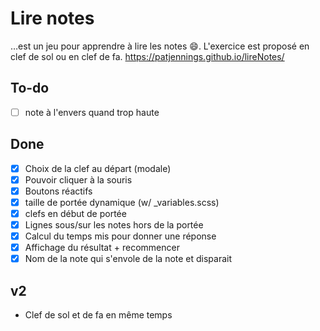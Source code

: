 # Lire notes
…est un jeu pour apprendre à lire les notes :smile:. L'exercice est proposé en clef de sol ou en clef de fa.
https://patjennings.github.io/lireNotes/

## To-do
- [ ] note à l'envers quand trop haute

## Done
- [x] Choix de la clef au départ (modale)
- [x] Pouvoir cliquer à la souris
- [x] Boutons réactifs
- [x] taille de portée dynamique (w/ \_variables.scss)
- [x] clefs en début de portée
- [x] Lignes sous/sur les notes hors de la portée
- [x] Calcul du temps mis pour donner une réponse
- [x] Affichage du résultat + recommencer
- [x] Nom de la note qui s'envole de la note et disparait

## v2
- Clef de sol et de fa en même temps
